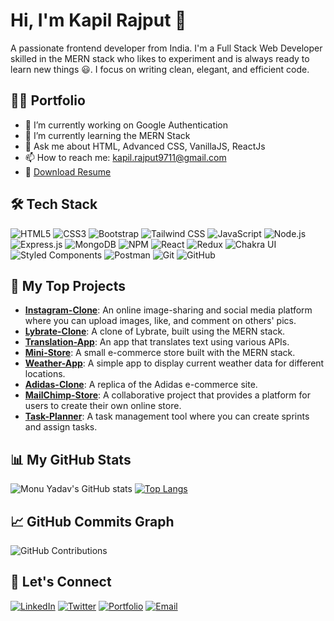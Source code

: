 # Hi, I'm Kapil Rajput 👋



A passionate frontend developer from India. I'm a Full Stack Web Developer skilled in the MERN stack who likes to experiment and is always ready to learn new things 😃. I focus on writing clean, elegant, and efficient code.

## 👨‍💻 Portfolio
- 🔭 I’m currently working on Google Authentication
- 🌱 I’m currently learning the MERN Stack
- 💬 Ask me about HTML, Advanced CSS, VanillaJS, ReactJs
- 📫 How to reach me: [kapil.rajput9711@gmail.com](mailto:kapil.rajput9711@gmail.com)
- 📜 [Download Resume](https://drive.google.com/uc?export=download&id=1xkuXKvyAVoewx1bjvR229bSsNtTcScIC)

## 🛠 Tech Stack
![HTML5](https://img.shields.io/badge/html5-%23E34F26.svg?style=flat&logo=html5&logoColor=white)
![CSS3](https://img.shields.io/badge/css3-%231572B6.svg?style=flat&logo=css3&logoColor=white)
![Bootstrap](https://img.shields.io/badge/bootstrap-%23563D7C.svg?style=flat&logo=bootstrap&logoColor=white)
![Tailwind CSS](https://img.shields.io/badge/tailwindcss-%2338B2AC.svg?style=flat&logo=tailwind-css&logoColor=white)
![JavaScript](https://img.shields.io/badge/javascript-%23323330.svg?style=flat&logo=javascript&logoColor=%23F7DF1E)
![Node.js](https://img.shields.io/badge/node.js-%2343853D.svg?style=flat&logo=node.js&logoColor=white)
![Express.js](https://img.shields.io/badge/express.js-%23404d59.svg?style=flat&logo=express&logoColor=%2361DAFB)
![MongoDB](https://img.shields.io/badge/mongodb-%234ea94b.svg?style=flat&logo=mongodb&logoColor=white)
![NPM](https://img.shields.io/badge/npm-%23CB3837.svg?style=flat&logo=npm&logoColor=white)
![React](https://img.shields.io/badge/react-%2320232a.svg?style=flat&logo=react&logoColor=%2361DAFB)
![Redux](https://img.shields.io/badge/redux-%23764ABC.svg?style=flat&logo=redux&logoColor=white)
![Chakra UI](https://img.shields.io/badge/chakra--ui-%234ED1C5.svg?style=flat&logo=chakraui&logoColor=white)
![Styled Components](https://img.shields.io/badge/styled--components-%23DB7093.svg?style=flat&logo=styled-components&logoColor=white)
![Postman](https://img.shields.io/badge/postman-%23FF6C37.svg?style=flat&logo=postman&logoColor=white)
![Git](https://img.shields.io/badge/git-%23F05032.svg?style=flat&logo=git&logoColor=white)
![GitHub](https://img.shields.io/badge/github-%23121011.svg?style=flat&logo=github&logoColor=white)

## 🚀 My Top Projects
- **[Instagram-Clone](#)**: An online image-sharing and social media platform where you can upload images, like, and comment on others' pics.
- **[Lybrate-Clone](#)**: A clone of Lybrate, built using the MERN stack.
- **[Translation-App](#)**: An app that translates text using various APIs.
- **[Mini-Store](#)**: A small e-commerce store built with the MERN stack.
- **[Weather-App](#)**: A simple app to display current weather data for different locations.
- **[Adidas-Clone](#)**: A replica of the Adidas e-commerce site.
- **[MailChimp-Store](#)**: A collaborative project that provides a platform for users to create their own online store.
- **[Task-Planner](#)**: A task management tool where you can create sprints and assign tasks.

## 📊 My GitHub Stats
![Monu Yadav's GitHub stats](https://github-readme-stats.vercel.app/api?username=monumarquis&show_icons=true&theme=radical)
[![Top Langs](https://github-readme-stats.vercel.app/api/top-langs/?username=monumarquis&layout=compact&theme=radical)](https://github.com/monumarquis/github-readme-stats)

## 📈 GitHub Commits Graph
![GitHub Contributions](https://activity-graph.herokuapp.com/graph?username=monumarquis&theme=rogue)

## 🔗 Let's Connect
[![LinkedIn](https://img.shields.io/badge/-LinkedIn-blue?style=flat&logo=linkedin&logoColor=white)](https://www.linkedin.com/in/monu-yadav-2003m)
[![Twitter](https://img.shields.io/badge/-Twitter-blue?style=flat&logo=twitter&logoColor=white)](https://twitter.com/MonuMarquis)
[![Portfolio](https://img.shields.io/badge/-Portfolio-red?style=flat)](https://monumarquis.github.io/)
[![Email](https://img.shields.io/badge/-Email-green?style=flat&logo=gmail&logoColor=white)](mailto:monumarquis@gmail.com)

